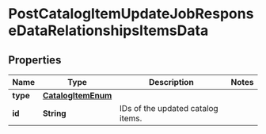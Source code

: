 # PostCatalogItemUpdateJobResponseDataRelationshipsItemsData

## Properties
Name | Type | Description | Notes
------------ | ------------- | ------------- | -------------
**type** | [**CatalogItemEnum**](CatalogItemEnum.md) |  | 
**id** | **String** | IDs of the updated catalog items. | 
